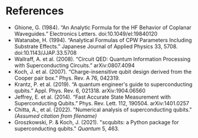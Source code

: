 # References

- Ghione, G. (1984). “An Analytic Formula for the HF Behavior of Coplanar Waveguides.” Electronics Letters. doi:10.1049/el:19840120
- Watanabe, H. (1994). “Analytical Formulas of CPW Parameters Including Substrate Effects.” Japanese Journal of Applied Physics 33, 5708. doi:10.1143/JJAP.33.5708
- Wallraff, A. et al. (2008). “Circuit QED: Quantum Information Processing with Superconducting Circuits.” arXiv:0807.4094
- Koch, J. et al. (2007). “Charge-insensitive qubit design derived from the Cooper pair box.” Phys. Rev. A 76, 042319.
- Krantz, P. et al. (2019). “A quantum engineer's guide to superconducting qubits.” Appl. Phys. Rev. 6, 021318. arXiv:1904.06560
- Jeffrey, E. et al. (2014). “Fast Accurate State Measurement with Superconducting Qubits.” Phys. Rev. Lett. 112, 190504. arXiv:1401.0257
- Chitta, A., et al. (2022). "Numerical analysis of superconducting qubits." *(Assumed citation from filename)*
- Groszkowski, P. & Koch, J. (2021). "scqubits: a Python package for superconducting qubits." *Quantum* 5, 463.
